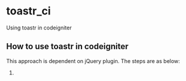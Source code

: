 # toastr_ci
Using toastr in codeigniter

## How to use toastr in codeigniter

This approach is dependent on jQuery plugin.
The steps are as below:

1. 
